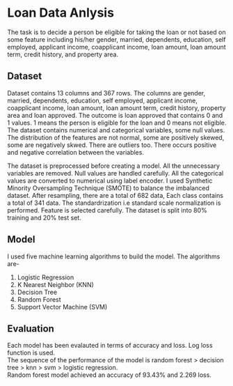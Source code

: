 # Loan Data Anlysis
The task is to decide a person be eligible for taking the loan or not based on some feature including his/her gender, married, dependents, education, self employed, applicant income, coapplicant income, loan amount, loan amount term, credit history, and property area.

## Dataset
Dataset contains 13 columns and 367 rows. The columns are gender, married, dependents, education, self employed, applicant income, coapplicant income, loan amount, loan amount term, credit history, property area and loan approved. The outcome is loan approved that contains 0 and 1 values. 1 means the person is eligible for the loan and 0 means not eligible. The dataset contains numerical and categorical variables, some null values.  The distribution of the features are not normal, some are positively skewed, some are negatively skwed. There are outliers too. There occurs positive and negative correlation between the variables.

The dataset is  preprocessed before creating a model. All the unnecessary variables are removed. Null values are handled carefully. All the categorical values are converted to numerical using label encoder. I used Synthetic Minority Oversampling Technique (SMOTE) to balance the imbalanced dataset. After resampling, there are a total of 682 data, Each class contains a total of 341 data. The standardrization i.e standard scale normalization is performed. Feature is selected carefully. The dataset is split into 80% training and 20% test set.


## Model
I used five machine learning algorithms to build the model. The algorithms are-
1. Logistic Regression
2. K Nearest Neighbor (KNN)
3. Decision Tree
4. Random Forest
5. Support Vector Machine (SVM)


## Evaluation
Each model has been evalauted in terms of accuracy and loss. Log loss function is used.\
The sequence of the performance of the model is random forest > decision tree > knn > svm > logistic regression.\
Random forest model achieved an accuracy of 93.43% and 2.269 loss.
